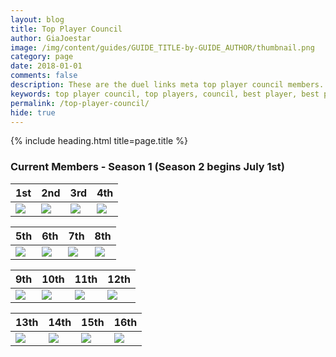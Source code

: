 ```yaml
---
layout: blog
title: Top Player Council
author: GiaJoestar
image: /img/content/guides/GUIDE_TITLE-by-GUIDE_AUTHOR/thumbnail.png
category: page
date: 2018-01-01
comments: false
description: These are the duel links meta top player council members. They are the core of everything that concerns the meta of yugioh duel links.
keywords: top player council, top players, council, best player, best players
permalink: /top-player-council/
hide: true
---
```


{% include heading.html title=page.title %}

### Current Members - Season 1 (Season 2 begins July 1st)

|1st|2nd|3rd|4th|
| :-- | :-- | :-- | :-- |
|[<img src="https://i.imgur.com/5GQqWoo.png">](/authors/giajoestar)|[<img src="https://i.imgur.com/5GQqWoo.png">](/authors/giajoestar)|[<img src="https://i.imgur.com/5GQqWoo.png">](/authors/giajoestar)|[<img src="https://i.imgur.com/5GQqWoo.png">](/authors/giajoestar)|

|5th|6th|7th|8th|
| :-- | :-- | :-- | :-- |
|[<img src="https://i.imgur.com/5GQqWoo.png">](/authors/giajoestar)|[<img src="https://i.imgur.com/5GQqWoo.png">](/authors/giajoestar)|[<img src="https://i.imgur.com/5GQqWoo.png">](/authors/giajoestar)|[<img src="/img/players/skillshot">](/authors/skillshot)|

|9th|10th|11th|12th|
| :-- | :-- | :-- | :-- |
|[<img src="https://i.imgur.com/5GQqWoo.png">](/authors/giajoestar)|[<img src="https://i.imgur.com/5GQqWoo.png">](/authors/giajoestar)|[<img src="https://i.imgur.com/5GQqWoo.png">](/authors/giajoestar)|[<img src="https://i.imgur.com/5GQqWoo.png">](/authors/giajoestar)|

|13th|14th|15th|16th|
| :-- | :-- | :-- | :-- |
|[<img src="https://i.imgur.com/5GQqWoo.png">](/authors/giajoestar)|[<img src="https://i.imgur.com/5GQqWoo.png">](/authors/giajoestar)|[<img src="https://i.imgur.com/5GQqWoo.png">](/authors/giajoestar)|[<img src="https://i.imgur.com/5GQqWoo.png">](/authors/giajoestar)|

